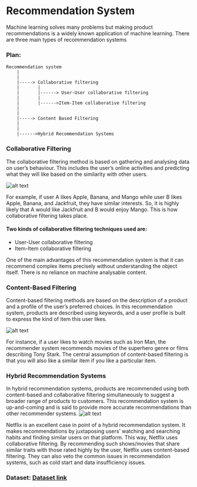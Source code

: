 # Recommendation System

Machine learning solves many problems but making product recommendations is a widely known application of machine learning. There are three main types of recommendation systems

### Plan:
```
Recommendation system
    |
    |
    |-----> Collaborative filtering
    |       |
    |       |------> User-User collaborative filtering
    |       |
    |       |------>Item-Item collaborative filtering
    |
    |
    |-----> Content Based Filtering
    |
    |
    |------>Hybrid Recommendation Systems

```
### Collaborative Filtering

The collaborative filtering method is based on gathering and analysing data on user’s behaviour. This includes the user’s online activities and predicting what they will like based on the similarity with other users.

![alt text](https://miro.medium.com/max/828/1*SPE85ePd_aiJDO9RVbfbig.png)

For example, if user A likes Apple, Banana, and Mango while user B likes Apple, Banana, and Jackfruit, they have similar interests. So, it is highly likely that A would like Jackfruit and B would enjoy Mango. This is how collaborative filtering takes place.
#### Two kinds of collaborative filtering techniques used are:
- User-User collaborative filtering
- Item-Item collaborative filtering

One of the main advantages of this recommendation system is that it can recommend complex items precisely without understanding the object itself. There is no reliance on machine analysable content.

### Content-Based Filtering

Content-based filtering methods are based on the description of a product and a profile of the user’s preferred choices. In this recommendation system, products are described using keywords, and a user profile is built to express the kind of item this user likes.

![alt text](https://miro.medium.com/max/828/1*3YEZG1dEqvNz70h0uhP5Fg.png)

For instance, if a user likes to watch movies such as Iron Man, the recommender system recommends movies of the superhero genre or films describing Tony Stark.
The central assumption of content-based filtering is that you will also like a similar item if you like a particular item.

### Hybrid Recommendation Systems

In hybrid recommendation systems, products are recommended using both content-based and collaborative filtering simultaneously to suggest a broader range of products to customers. This recommendation system is up-and-coming and is said to provide more accurate recommendations than other recommender systems.
![alt text](https://miro.medium.com/max/828/1*jBBeSKBQg4H7VslNT34f4w.png)

Netflix is an excellent case in point of a hybrid recommendation system. It makes recommendations by juxtaposing users’ watching and searching habits and finding similar users on that platform. This way, Netflix uses collaborative filtering.
By recommending such shows/movies that share similar traits with those rated highly by the user, Netflix uses content-based filtering. They can also veto the common issues in recommendation systems, such as cold start and data insufficiency issues.


### Dataset: [Dataset link](https://www.kaggle.com/datasets/prajitdatta/movielens-100k-dataset)
